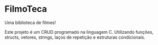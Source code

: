 # FilmoTeca
 Uma biblioteca de filmes!

 Este projeto é um CRUD programado na linguagem C.
 Utilizando funções, structs, vetores, strings, laços de repetição e estruturas condicionais.
